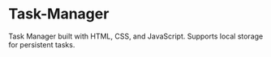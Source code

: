 # Task-Manager
Task Manager built with HTML, CSS, and JavaScript. Supports local storage for persistent tasks.

